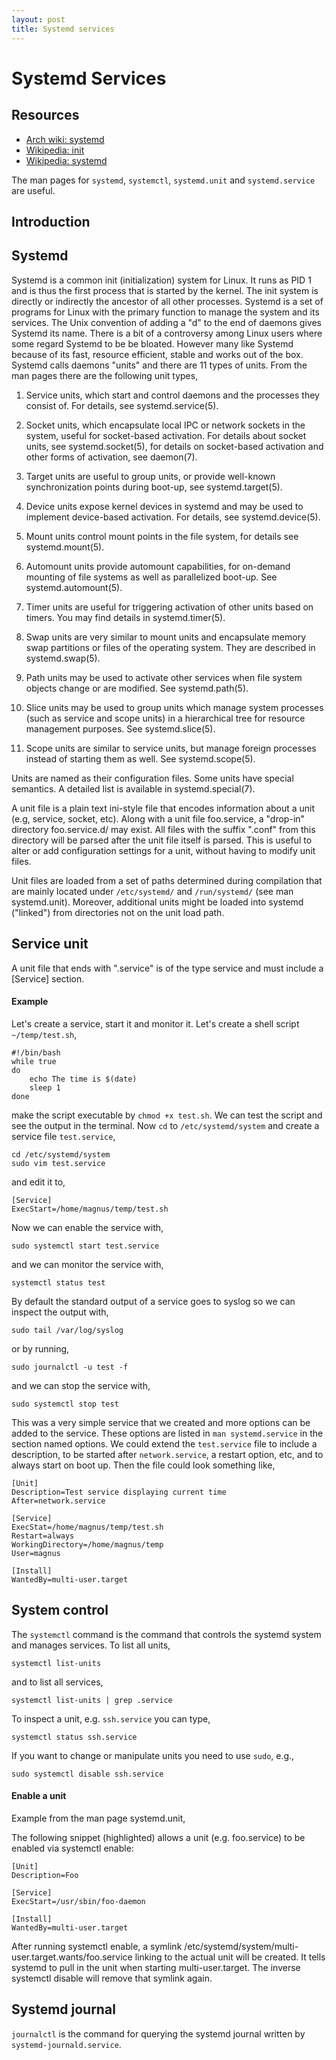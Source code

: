 ```yaml
---
layout: post
title: Systemd services
---
```


# Systemd Services

## Resources
- [Arch wiki: systemd](https://wiki.archlinux.org/title/systemd)
- [Wikipedia: init](https://en.wikipedia.org/wiki/Init)
- [Wikipedia: systemd](https://en.wikipedia.org/wiki/Systemd)

The man pages for `systemd`, `systemctl`, `systemd.unit` and `systemd.service` are useful.

## Introduction

## Systemd
Systemd is a common init (initialization) system for Linux. It runs as PID 1 and is thus the first
process that is started by the kernel. The init system is directly or indirectly the ancestor of
all other processes. Systemd is a set of programs for Linux with the primary function
to manage the system and its services. The Unix convention of adding a "d" to the end of daemons
gives Systemd its name. There is a bit of a controversy among Linux users where some regard Systemd
to be be bloated. However many like Systemd because of its fast, resource efficient, stable and
works out of the box. Systemd calls daemons "units" and there are 11 types of units. From the man
pages there are the following unit types,

1. Service units, which start and control daemons and the processes they consist of. For details, see
   systemd.service(5).

2. Socket units, which encapsulate local IPC or network sockets in the system, useful for
   socket-based activation. For details about socket units, see systemd.socket(5), for details on
   socket-based activation and other forms of activation, see daemon(7).

3. Target units are useful to group units, or provide well-known synchronization points during
   boot-up, see systemd.target(5).

4. Device units expose kernel devices in systemd and may be used to implement device-based
   activation. For details, see systemd.device(5).

5. Mount units control mount points in the file system, for details see systemd.mount(5).

6. Automount units provide automount capabilities, for on-demand mounting of file systems as well
   as parallelized boot-up. See systemd.automount(5).

7. Timer units are useful for triggering activation of other units based on timers. You may find
   details in systemd.timer(5).

8. Swap units are very similar to mount units and encapsulate memory swap partitions or files of
   the operating system. They are described in systemd.swap(5).

9. Path units may be used to activate other services when file system objects change or are
   modified. See systemd.path(5).

10. Slice units may be used to group units which manage system processes (such as service and scope
    units) in a hierarchical tree for resource management purposes. See systemd.slice(5).

11. Scope units are similar to service units, but manage foreign processes instead of starting them
    as well. See systemd.scope(5).

Units are named as their configuration files. Some units have special semantics. A detailed list is
available in systemd.special(7).

A unit file is a plain text ini-style file that encodes information about a unit (e.g, service,
socket, etc).
Along with a unit file foo.service, a "drop-in" directory foo.service.d/ may exist. All files with
the suffix ".conf" from this directory will be parsed after the unit file itself is parsed. This is
useful to alter or add configuration settings for a unit, without having to modify unit files.

Unit files are loaded from a set of paths determined during compilation that are mainly located
under `/etc/systemd/` and `/run/systemd/` (see man systemd.unit). Moreover, additional units might
be loaded into systemd ("linked") from directories not on the unit load path.

## Service unit
A unit file that ends with ".service" is of the type service and must include a [Service] section.

#### Example
Let's create a service, start it and monitor it. Let's create a shell script `~/temp/test.sh`,
```
#!/bin/bash
while true
do
    echo The time is $(date)
    sleep 1
done
```
make the script executable by `chmod +x test.sh`. We can test the script and see the output in the
terminal. Now `cd` to `/etc/systemd/system` and create a service file `test.service`,
```
cd /etc/systemd/system
sudo vim test.service
```
and edit it to,
```
[Service]
ExecStart=/home/magnus/temp/test.sh
```
Now we can enable the service with,
```
sudo systemctl start test.service
```
and we can monitor the service with,
```
systemctl status test
```
By default the standard output of a service goes to syslog so we can inspect the output with,
```
sudo tail /var/log/syslog
```
or by running,
```
sudo journalctl -u test -f
```
and we can stop the service with,
```
sudo systemctl stop test
```
This was a very simple service that we created and more options can be added to the service. These
options are listed in `man systemd.service` in the section named options. We could extend the
`test.service` file to include a description, to be started after `network.service`, a restart
option, etc, and to always start on boot up. Then the file could look something like,
```
[Unit]
Description=Test service displaying current time
After=network.service

[Service]
ExecStat=/home/magnus/temp/test.sh
Restart=always
WorkingDirectory=/home/magnus/temp
User=magnus

[Install]
WantedBy=multi-user.target
```

## System control
The `systemctl` command is the command that controls the systemd system and manages services.
To list all units,
```
systemctl list-units
```
and to list all services,
```
systemctl list-units | grep .service
```
To inspect a unit, e.g. `ssh.service` you can type,
```
systemctl status ssh.service
```
If you want to change or manipulate units you need to use `sudo`, e.g.,
```
sudo systemctl disable ssh.service
```

#### Enable a unit
Example from the man page systemd.unit,

The following snippet (highlighted) allows a unit (e.g.  foo.service) to be enabled via systemctl
enable:

```
[Unit]
Description=Foo

[Service]
ExecStart=/usr/sbin/foo-daemon

[Install]
WantedBy=multi-user.target
```

After running systemctl enable, a symlink /etc/systemd/system/multi-user.target.wants/foo.service
linking to the actual unit will be created. It tells systemd to pull in the unit when starting
multi-user.target. The inverse systemctl disable will remove that symlink again.

## Systemd journal
`journalctl` is the command for querying the systemd journal written by `systemd-journald.service`.
